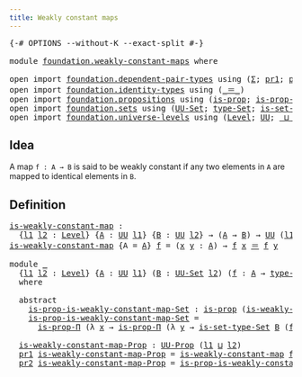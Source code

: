 ```yaml
---
title: Weakly constant maps
---
```


<pre class="Agda"><a id="46" class="Symbol">{-#</a> <a id="50" class="Keyword">OPTIONS</a> <a id="58" class="Pragma">--without-K</a> <a id="70" class="Pragma">--exact-split</a> <a id="84" class="Symbol">#-}</a>

<a id="89" class="Keyword">module</a> <a id="96" href="foundation.weakly-constant-maps.html" class="Module">foundation.weakly-constant-maps</a> <a id="128" class="Keyword">where</a>

<a id="135" class="Keyword">open</a> <a id="140" class="Keyword">import</a> <a id="147" href="foundation.dependent-pair-types.html" class="Module">foundation.dependent-pair-types</a> <a id="179" class="Keyword">using</a> <a id="185" class="Symbol">(</a><a id="186" href="foundation-core.dependent-pair-types.html#515" class="Record">Σ</a><a id="187" class="Symbol">;</a> <a id="189" href="foundation-core.dependent-pair-types.html#605" class="Field">pr1</a><a id="192" class="Symbol">;</a> <a id="194" href="foundation-core.dependent-pair-types.html#617" class="Field">pr2</a><a id="197" class="Symbol">;</a> <a id="199" href="foundation-core.dependent-pair-types.html#588" class="InductiveConstructor">pair</a><a id="203" class="Symbol">)</a>
<a id="205" class="Keyword">open</a> <a id="210" class="Keyword">import</a> <a id="217" href="foundation.identity-types.html" class="Module">foundation.identity-types</a> <a id="243" class="Keyword">using</a> <a id="249" class="Symbol">(</a><a id="250" href="foundation-core.identity-types.html#1865" class="Function Operator">_＝_</a><a id="253" class="Symbol">)</a>
<a id="255" class="Keyword">open</a> <a id="260" class="Keyword">import</a> <a id="267" href="foundation.propositions.html" class="Module">foundation.propositions</a> <a id="291" class="Keyword">using</a> <a id="297" class="Symbol">(</a><a id="298" href="foundation-core.propositions.html#1309" class="Function">is-prop</a><a id="305" class="Symbol">;</a> <a id="307" href="foundation-core.propositions.html#6158" class="Function">is-prop-Π</a><a id="316" class="Symbol">;</a> <a id="318" href="foundation-core.propositions.html#1393" class="Function">UU-Prop</a><a id="325" class="Symbol">)</a>
<a id="327" class="Keyword">open</a> <a id="332" class="Keyword">import</a> <a id="339" href="foundation.sets.html" class="Module">foundation.sets</a> <a id="355" class="Keyword">using</a> <a id="361" class="Symbol">(</a><a id="362" href="foundation-core.sets.html#1190" class="Function">UU-Set</a><a id="368" class="Symbol">;</a> <a id="370" href="foundation-core.sets.html#1304" class="Function">type-Set</a><a id="378" class="Symbol">;</a> <a id="380" href="foundation-core.sets.html#1355" class="Function">is-set-type-Set</a><a id="395" class="Symbol">)</a>
<a id="397" class="Keyword">open</a> <a id="402" class="Keyword">import</a> <a id="409" href="foundation.universe-levels.html" class="Module">foundation.universe-levels</a> <a id="436" class="Keyword">using</a> <a id="442" class="Symbol">(</a><a id="443" href="Agda.Primitive.html#597" class="Postulate">Level</a><a id="448" class="Symbol">;</a> <a id="450" href="foundation-core.universe-levels.html#235" class="Primitive">UU</a><a id="452" class="Symbol">;</a> <a id="454" href="Agda.Primitive.html#810" class="Primitive Operator">_⊔_</a><a id="457" class="Symbol">)</a>
</pre>
## Idea

A map `f : A → B` is said to be weakly constant if any two elements in `A` are mapped to identical elements in `B`.

## Definition

<pre class="Agda"><a id="is-weakly-constant-map"></a><a id="613" href="foundation.weakly-constant-maps.html#613" class="Function">is-weakly-constant-map</a> <a id="636" class="Symbol">:</a>
  <a id="640" class="Symbol">{</a><a id="641" href="foundation.weakly-constant-maps.html#641" class="Bound">l1</a> <a id="644" href="foundation.weakly-constant-maps.html#644" class="Bound">l2</a> <a id="647" class="Symbol">:</a> <a id="649" href="Agda.Primitive.html#597" class="Postulate">Level</a><a id="654" class="Symbol">}</a> <a id="656" class="Symbol">{</a><a id="657" href="foundation.weakly-constant-maps.html#657" class="Bound">A</a> <a id="659" class="Symbol">:</a> <a id="661" href="foundation-core.universe-levels.html#235" class="Primitive">UU</a> <a id="664" href="foundation.weakly-constant-maps.html#641" class="Bound">l1</a><a id="666" class="Symbol">}</a> <a id="668" class="Symbol">{</a><a id="669" href="foundation.weakly-constant-maps.html#669" class="Bound">B</a> <a id="671" class="Symbol">:</a> <a id="673" href="foundation-core.universe-levels.html#235" class="Primitive">UU</a> <a id="676" href="foundation.weakly-constant-maps.html#644" class="Bound">l2</a><a id="678" class="Symbol">}</a> <a id="680" class="Symbol">→</a> <a id="682" class="Symbol">(</a><a id="683" href="foundation.weakly-constant-maps.html#657" class="Bound">A</a> <a id="685" class="Symbol">→</a> <a id="687" href="foundation.weakly-constant-maps.html#669" class="Bound">B</a><a id="688" class="Symbol">)</a> <a id="690" class="Symbol">→</a> <a id="692" href="foundation-core.universe-levels.html#235" class="Primitive">UU</a> <a id="695" class="Symbol">(</a><a id="696" href="foundation.weakly-constant-maps.html#641" class="Bound">l1</a> <a id="699" href="Agda.Primitive.html#810" class="Primitive Operator">⊔</a> <a id="701" href="foundation.weakly-constant-maps.html#644" class="Bound">l2</a><a id="703" class="Symbol">)</a>
<a id="705" href="foundation.weakly-constant-maps.html#613" class="Function">is-weakly-constant-map</a> <a id="728" class="Symbol">{</a><a id="729" class="Argument">A</a> <a id="731" class="Symbol">=</a> <a id="733" href="foundation.weakly-constant-maps.html#733" class="Bound">A</a><a id="734" class="Symbol">}</a> <a id="736" href="foundation.weakly-constant-maps.html#736" class="Bound">f</a> <a id="738" class="Symbol">=</a> <a id="740" class="Symbol">(</a><a id="741" href="foundation.weakly-constant-maps.html#741" class="Bound">x</a> <a id="743" href="foundation.weakly-constant-maps.html#743" class="Bound">y</a> <a id="745" class="Symbol">:</a> <a id="747" href="foundation.weakly-constant-maps.html#733" class="Bound">A</a><a id="748" class="Symbol">)</a> <a id="750" class="Symbol">→</a> <a id="752" href="foundation.weakly-constant-maps.html#736" class="Bound">f</a> <a id="754" href="foundation.weakly-constant-maps.html#741" class="Bound">x</a> <a id="756" href="foundation-core.identity-types.html#1865" class="Function Operator">＝</a> <a id="758" href="foundation.weakly-constant-maps.html#736" class="Bound">f</a> <a id="760" href="foundation.weakly-constant-maps.html#743" class="Bound">y</a>

<a id="763" class="Keyword">module</a> <a id="770" href="foundation.weakly-constant-maps.html#770" class="Module">_</a>
  <a id="774" class="Symbol">{</a><a id="775" href="foundation.weakly-constant-maps.html#775" class="Bound">l1</a> <a id="778" href="foundation.weakly-constant-maps.html#778" class="Bound">l2</a> <a id="781" class="Symbol">:</a> <a id="783" href="Agda.Primitive.html#597" class="Postulate">Level</a><a id="788" class="Symbol">}</a> <a id="790" class="Symbol">{</a><a id="791" href="foundation.weakly-constant-maps.html#791" class="Bound">A</a> <a id="793" class="Symbol">:</a> <a id="795" href="foundation-core.universe-levels.html#235" class="Primitive">UU</a> <a id="798" href="foundation.weakly-constant-maps.html#775" class="Bound">l1</a><a id="800" class="Symbol">}</a> <a id="802" class="Symbol">(</a><a id="803" href="foundation.weakly-constant-maps.html#803" class="Bound">B</a> <a id="805" class="Symbol">:</a> <a id="807" href="foundation-core.sets.html#1190" class="Function">UU-Set</a> <a id="814" href="foundation.weakly-constant-maps.html#778" class="Bound">l2</a><a id="816" class="Symbol">)</a> <a id="818" class="Symbol">(</a><a id="819" href="foundation.weakly-constant-maps.html#819" class="Bound">f</a> <a id="821" class="Symbol">:</a> <a id="823" href="foundation.weakly-constant-maps.html#791" class="Bound">A</a> <a id="825" class="Symbol">→</a> <a id="827" href="foundation-core.sets.html#1304" class="Function">type-Set</a> <a id="836" href="foundation.weakly-constant-maps.html#803" class="Bound">B</a><a id="837" class="Symbol">)</a>
  <a id="841" class="Keyword">where</a>
  
  <a id="852" class="Keyword">abstract</a>
    <a id="865" href="foundation.weakly-constant-maps.html#865" class="Function">is-prop-is-weakly-constant-map-Set</a> <a id="900" class="Symbol">:</a> <a id="902" href="foundation-core.propositions.html#1309" class="Function">is-prop</a> <a id="910" class="Symbol">(</a><a id="911" href="foundation.weakly-constant-maps.html#613" class="Function">is-weakly-constant-map</a> <a id="934" href="foundation.weakly-constant-maps.html#819" class="Bound">f</a><a id="935" class="Symbol">)</a>
    <a id="941" href="foundation.weakly-constant-maps.html#865" class="Function">is-prop-is-weakly-constant-map-Set</a> <a id="976" class="Symbol">=</a>
      <a id="984" href="foundation-core.propositions.html#6158" class="Function">is-prop-Π</a> <a id="994" class="Symbol">(λ</a> <a id="997" href="foundation.weakly-constant-maps.html#997" class="Bound">x</a> <a id="999" class="Symbol">→</a> <a id="1001" href="foundation-core.propositions.html#6158" class="Function">is-prop-Π</a> <a id="1011" class="Symbol">(λ</a> <a id="1014" href="foundation.weakly-constant-maps.html#1014" class="Bound">y</a> <a id="1016" class="Symbol">→</a> <a id="1018" href="foundation-core.sets.html#1355" class="Function">is-set-type-Set</a> <a id="1034" href="foundation.weakly-constant-maps.html#803" class="Bound">B</a> <a id="1036" class="Symbol">(</a><a id="1037" href="foundation.weakly-constant-maps.html#819" class="Bound">f</a> <a id="1039" href="foundation.weakly-constant-maps.html#997" class="Bound">x</a><a id="1040" class="Symbol">)</a> <a id="1042" class="Symbol">(</a><a id="1043" href="foundation.weakly-constant-maps.html#819" class="Bound">f</a> <a id="1045" href="foundation.weakly-constant-maps.html#1014" class="Bound">y</a><a id="1046" class="Symbol">)))</a>
  
  <a id="1055" href="foundation.weakly-constant-maps.html#1055" class="Function">is-weakly-constant-map-Prop</a> <a id="1083" class="Symbol">:</a> <a id="1085" href="foundation-core.propositions.html#1393" class="Function">UU-Prop</a> <a id="1093" class="Symbol">(</a><a id="1094" href="foundation.weakly-constant-maps.html#775" class="Bound">l1</a> <a id="1097" href="Agda.Primitive.html#810" class="Primitive Operator">⊔</a> <a id="1099" href="foundation.weakly-constant-maps.html#778" class="Bound">l2</a><a id="1101" class="Symbol">)</a>
  <a id="1105" href="foundation-core.dependent-pair-types.html#605" class="Field">pr1</a> <a id="1109" href="foundation.weakly-constant-maps.html#1055" class="Function">is-weakly-constant-map-Prop</a> <a id="1137" class="Symbol">=</a> <a id="1139" href="foundation.weakly-constant-maps.html#613" class="Function">is-weakly-constant-map</a> <a id="1162" href="foundation.weakly-constant-maps.html#819" class="Bound">f</a>
  <a id="1166" href="foundation-core.dependent-pair-types.html#617" class="Field">pr2</a> <a id="1170" href="foundation.weakly-constant-maps.html#1055" class="Function">is-weakly-constant-map-Prop</a> <a id="1198" class="Symbol">=</a> <a id="1200" href="foundation.weakly-constant-maps.html#865" class="Function">is-prop-is-weakly-constant-map-Set</a>
</pre>